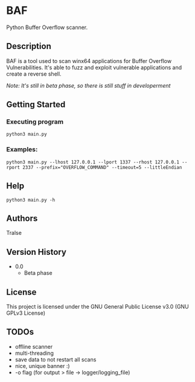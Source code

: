 # BAF

Python Buffer Overflow scanner.

## Description

BAF is a tool used to scan winx64 applications for Buffer Overflow Vulnerabilities. It's able to fuzz and exploit vulnerable applications and create a reverse shell.
 
*Note: It's still in beta phase, so there is still stuff in developerment*

## Getting Started

### Executing program

```
python3 main.py
```

### Examples:
```
python3 main.py --lhost 127.0.0.1 --lport 1337 --rhost 127.0.0.1 --rport 2337 --prefix="OVERFLOW_COMMAND" --timeout=5 --littleEndian
```

## Help

```
python3 main.py -h
```

## Authors

Tralse

## Version History

* 0.0
    * Beta phase

## License

This project is licensed under the GNU General Public License v3.0 (GNU GPLv3 License)

## TODOs
- offline scanner
- multi-threading
- save data to not restart all scans
- nice, unique banner :)
- -o flag (for output > file -> logger/logging_file)
